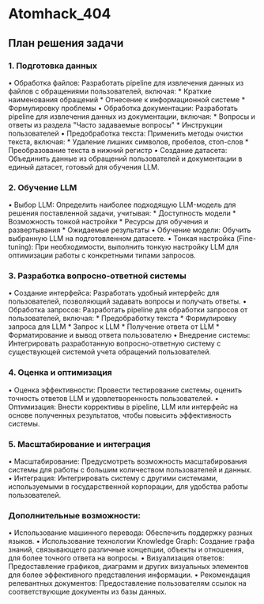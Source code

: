 # Atomhack_404

## План решения задачи

### 1.  Подготовка данных

• Обработка файлов: Разработать pipeline для извлечения данных из файлов с обращениями пользователей, включая:
    * Краткие наименования обращений
    * Отнесение к информационной системе
    * Формулировку проблемы
• Обработка документации: Разработать pipeline для извлечения данных из документации, включая:
    * Вопросы и ответы из раздела "Часто задаваемые вопросы"
    * Инструкции пользователей
• Предобработка текста: Применить методы очистки текста, включая:
    * Удаление лишних символов, пробелов, стоп-слов
    * Преобразование текста в нижний регистр
• Создание датасета: Объединить данные из обращений пользователей и документации в единый датасет, готовый для обучения LLM.

### 2. Обучение LLM

• Выбор LLM: Определить наиболее подходящую LLM-модель для решения поставленной задачи, учитывая:
    * Доступность модели
    * Возможность тонкой настройки
    * Ресурсы для обучения и развертывания
    * Ожидаемые результаты
• Обучение модели: Обучить выбранную LLM на подготовленном датасете.
• Тонкая настройка (Fine-tuning): При необходимости, выполнить тонкую настройку LLM для оптимизации работы с конкретными типами запросов.

### 3. Разработка вопросно-ответной системы

• Создание интерфейса: Разработать удобный интерфейс для пользователей, позволяющий задавать вопросы и получать ответы.
• Обработка запросов: Разработать pipeline для обработки запросов от пользователей, включая:
    * Предобработку текста
    * Формулировку запроса для LLM
    * Запрос к LLM
    * Получение ответа от LLM
    * Форматирование и вывод ответа пользователю
• Внедрение системы: Интегрировать разработанную вопросно-ответную систему с существующей системой учета обращений пользователей.

### 4. Оценка и оптимизация

• Оценка эффективности: Провести тестирование системы, оценить точность ответов LLM и удовлетворенность пользователей.
• Оптимизация: Внести коррективы в pipeline, LLM или интерфейс на основе полученных результатов, чтобы повысить эффективность системы.

### 5. Масштабирование и интеграция

• Масштабирование: Предусмотреть возможность масштабирования системы для работы с большим количеством пользователей и данных.
• Интеграция: Интегрировать систему с другими системами, используемыми в государственной корпорации, для удобства работы пользователей.

### Дополнительные возможности:

• Использование машинного перевода: Обеспечить поддержку разных языков.
• Использование технологии Knowledge Graph: Создание графа знаний, связывающего различные концепции, объекты и отношения, для более точного ответа на вопросы.
• Визуализация ответов: Предоставление графиков, диаграмм и других визуальных элементов для более эффективного представления информации.
• Рекомендация релевантных документов: Предоставление пользователям ссылок на соответствующие документы из базы данных.
